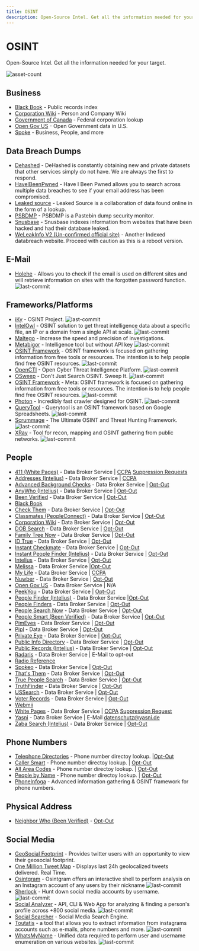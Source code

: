 ```yaml
---
title: OSINT
description: Open-Source Intel. Get all the information needed for your target.
---
```


# OSINT

Open-Source Intel. Get all the information needed for your target.

![asset-count](https://img.shields.io/badge/Tools%20%26%20Resources%20Available-79-757575?style=for-the-badge)


## Business

* [Black Book](https://www.blackbookonline.info/USA-Counties.aspx) - Public records index 
* [Corporation Wiki](https://www.corporationwiki.com/) - Person and Company Wiki 
* [Government of Canada](https://www.ic.gc.ca/app/scr/cc/CorporationsCanada/fdrlCrpSrch.html?locale=en_CA) - Federal corporation lookup 
* [Open Gov US](https://opengovus.com/) - Open Government data in U.S. 
* [Spoke](https://www.spoke.com/) - Business, People, and more 


## Data Breach Dumps

* [Dehashed](https://dehashed.com/) - DeHashed is constantly obtaining new and private datasets that other services simply do not have. We are always the first to respond. 
* [HaveIBeenPwned](https://haveibeenpwned.com/) - Have I Been Pwned allows you to search across multiple data breaches to see if your email address has been compromised. 
* [Leaked source](https://www.leakedsource.ru/) - Leaked Source is a collaboration of data found online in the form of a lookup. 
* [PSBDMP](https://psbdmp.cc/) - PSBDMP is a Pastebin dump security monitor. 
* [Snusbase](https://www.snusbase.com/) - Snusbase indexes information from websites that have been hacked and had their database leaked. 
* [WeLeakInfo V2 (Un-confirmed official site)](https://weleakinfo.to/) - Another Indexed databreach website. Proceed with caution as this is a reboot version. 


## E-Mail

* [Holehe](https://github.com/megadose/holehe) - Allows you to check if the email is used on different sites and will retrieve information on sites with the forgotten password function. ![last-commit](https://img.shields.io/github/last-commit/megadose/holehe?style=flat)


## Frameworks/Platforms

* [iKy](https://github.com/kennbroorg/iKy) - OSINT Project. ![last-commit](https://img.shields.io/github/last-commit/kennbroorg/iKy?style=flat)
* [IntelOwl](https://github.com/intelowlproject/IntelOwl) - OSINT solution to get threat intelligence data about a specific file, an IP or a domain from a single API at scale. ![last-commit](https://img.shields.io/github/last-commit/intelowlproject/IntelOwl?style=flat)
* [Maltego](https://www.maltego.com/) - Increase the speed and precision of investigations. 
* [Metabigor](https://github.com/j3ssie/metabigor) - Intelligence tool but without API key ![last-commit](https://img.shields.io/github/last-commit/j3ssie/metabigor?style=flat)
* [OSINT Framework](https://github.com/lockfale/osint-framework) - OSINT framework is focused on gathering information from free tools or resources. The intention is to help people find free OSINT resources. ![last-commit](https://img.shields.io/github/last-commit/lockfale/osint-framework?style=flat)
* [OpenCTI](https://github.com/OpenCTI-Platform/opencti) - Open Cyber Threat Intelligence Platform. ![last-commit](https://img.shields.io/github/last-commit/OpenCTI-Platform/opencti?style=flat)
* [OSweep](https://github.com/ecstatic-nobel/OSweep) - Don't Just Search OSINT. Sweep It. ![last-commit](https://img.shields.io/github/last-commit/ecstatic-nobel/OSweep?style=flat)
* [OSINT Framework](https://github.com/lockfale/osint-framework) - Meta: OSINT framework is focused on gathering information from free tools or resources. The intention is to help people find free OSINT resources. ![last-commit](https://img.shields.io/github/last-commit/lockfale/osint-framework?style=flat)
* [Photon](https://github.com/s0md3v/Photon) - Incredibly fast crawler designed for OSINT. ![last-commit](https://img.shields.io/github/last-commit/s0md3v/Photon?style=flat)
* [QueryTool](https://github.com/oryon-osint/querytool) - Querytool is an OSINT framework based on Google Spreadsheets. ![last-commit](https://img.shields.io/github/last-commit/oryon-osint/querytool?style=flat)
* [Scrummage](https://github.com/matamorphosis/Scrummage) - The Ultimate OSINT and Threat Hunting Framework. ![last-commit](https://img.shields.io/github/last-commit/matamorphosis/Scrummage?style=flat)
* [XRay](https://github.com/evilsocket/xray) - Tool for recon, mapping and OSINT gathering from public networks. ![last-commit](https://img.shields.io/github/last-commit/evilsocket/xray?style=flat)


## People

* [411 (White Pages)](https://www.411.com/) - Data Broker Service | [CCPA](https://www.whitepages.com/privacy/ccpa) [Suppression Requests](https://www.whitepages.com/suppression-requests) 
* [Addresses (Intelius)](https://www.addresses.com/) - Data Broker Service | [CCPA](https://www.intelius.com/ccpa) 
* [Advanced Background Checks](https://www.advancedbackgroundchecks.com/) - Data Broker Service | [Opt-Out](https://www.advancedbackgroundchecks.com/removal) 
* [AnyWho (Intelius)](https://www.anywho.com/) - Data Broker Service | [Opt-Out](https://www.intelius.com/opt-out/submit/) 
* [Been Verified](https://www.beenverified.com/) - Data Broker Service | [Opt-Out](https://www.beenverified.com/app/optout/search) 
* [Black Book](https://www.blackbookonline.info/USA-Counties.aspx)
* [Check Them](https://www.checkthem.com/) - Data Broker Service | [Opt-Out](https://www.checkthem.com/optout/) 
* [Classmates (PeopleConnect)](https://www.classmates.com/) - Data Broker Service | [Opt-Out](https://www.intelius.com/opt-out/submit/) 
* [Corporation Wiki](https://www.corporationwiki.com/) - Data Broker Service | [Opt-Out](https://www.corporationwiki.com/profiles/public) 
* [DOB Search](https://www.dobsearch.com/) - Data Broker Service | [Opt-Out](https://www.dobsearch.com/people-finder/pf_manage_help.php) 
* [Family Tree Now](https://www.familytreenow.com/) - Data Broker Service | [Opt-Out](https://www.familytreenow.com/privacy?removal=true) 
* [ID True](https://www.idtrue.com/) - Data Broker Service | [Opt-Out](https://www.idtrue.com/optout/) 
* [Instant Checkmate](https://www.instantcheckmate.com/) - Data Broker Service | [Opt-Out](https://www.instantcheckmate.com/opt-out/) 
* [Instant People Finder (Intelius)](https://instantpeoplefinder.com/) - Data Broker Service | [Opt-Out](https://www.intelius.com/opt-out/submit/) 
* [Intelius](https://www.intelius.com/) - Data Broker Service | [Opt-Out](https://www.intelius.com/opt-out/submit/) 
* [Melissa](https://www.melissa.com/v2/lookups/personatorsearch/) - Data Broker Service |[Opt-Out](https://www.melissa.com/privacy) 
* [My Life](https://www.mylife.com/) - Data Broker Service | [CCPA](https://www.mylife.com/privacy-policy#caliResidentsNotice) 
* [Nuwber](https://nuwber.com/) - Data Broker Service | [Opt-Out](https://nuwber.com/removal/Opt-Out) 
* [Open Gov US](https://opengovus.com/) - Data Broker Service | N/A 
* [PeekYou](https://www.peekyou.com/) - Data Broker Service | [Opt-Out](https://www.peekyou.com/about/contact/ccpa_optout/do_not_sell/) 
* [People Finder (Intelius)](https://www.peoplefinder.com/) - Data Broker Service |[Opt-Out](https://www.intelius.com/optout) 
* [People Finders](https://www.peoplefinders.com/) - Data Broker Service | [Opt-Out](https://www.peoplefinders.com/opt-out) 
* [People Search Now](https://www.peoplesearchnow.com/) - Data Broker Service | [Opt-Out](https://www.peoplesearchnow.com/opt-out) 
* [People Smart (Been Verified)](https://www.peoplesmart.com) - Data Broker Service | [Opt-Out](https://www.beenverified.com/app/optout/search) 
* [PimEyes](https://www.pimeyes.com/) - Data Broker Service | [Opt-Out](https://www.peekyou.com/about/contact/ccpa_optout/do_not_sell/) 
* [Pipl](https://pipl.com/) - Data Broker Service | [Opt-Out](https://pipl.com/personal-information-removal-request) 
* [Private Eye](https://www.privateeye.com/) - Data Broker Service | [Opt-Out](https://www.privateeye.com/static/view/optout/) 
* [Public Info Directory](https://publicrecords.directory/) - Data Broker Service | [Opt-Out](https://publicrecords.directory/contact.php) 
* [Public Records (Intelius)](https://publicrecords.com/) - Data Broker Service | [Opt-Out](https://www.intelius.com/opt-out/submit/) 
* [Radaris](https://radaris.com/) - Data Broker Service | E-Mail to opt-out 
* [Radio Reference](https://www.radioreference.com/apps/ham/)
* [Spokeo](https://spokeo.com/) - Data Broker Service | [Opt-Out](https://www.spokeo.com/optout) 
* [That's Them](https://thatsthem.com/) - Data Broker Service | [Opt-Out](https://thatsthem.com/optout) 
* [True People Search](https://www.truepeoplesearch.com) - Data Broker Service | [Opt-Out](https://www.truepeoplesearch.com/removal) 
* [TruthFinder](https://www.truthfinder.com/) - Data Broker Service | [Opt-Out](https://www.truthfinder.com/opt-out/) 
* [USSearch](https://www.ussearch.com/) - Data Broker Service | [Opt-Out](https://www.ussearch.com/opt-out/submit/) 
* [Voter Records](https://voterrecords.com/) - Data Broker Service | [Opt-Out](https://voterrecords.com/contact) 
* [Webmii](https://webmii.com/) 
* [White Pages](https://www.whitepages.com/) - Data Broker Service | [CCPA](https://www.whitepages.com/privacy/ccpa) [Suppression Request](https://www.whitepages.com/suppression-requests) 
* [Yasni](http://www.yasni.com/) - Data Broker Service | E-Mail datenschutz@yasni.de 
* [Zaba Search (Intelius)](https://www.zabasearch.com/) - Data Broker Service | [Opt-Out](https://www.intelius.com/opt-out/submit/) 


## Phone Numbers

* [Telephone Directories](https://Telephonedirectories.us) - Phone number directoy lookup. |[Opt-Out](https://www.telephonedirectories.us/Edit_Records) 
* [Caller Smart](https://Callersmart.com) - Phone number directoy lookup. | [Opt-Out](https://www.callersmart.com/opt-out)
* [All Area Codes](https://Allareacodes.com/) - Phone number directoy lookup. | [Opt-Out](https://www.allareacodes.com/remove_name.htm) 
* [People by Name](https://Peoplebyname.com/) - Phone number directoy lookup. | [Opt-Out](http://www.peoplebyname.com/remove.php)
* [PhoneInfoga](https://Peoplebyname.com/) - Advanced information gathering & OSINT framework for phone numbers. 

## Physical Address

* [Neighbor Who (Been Verified)](https://www.neighborwho.com) - [Opt-Out](https://www.neighborwho.com/app/optout/search) 


## Social Media

* [GeoSocial Footprint](http://geosocialfootprint.com/) - Provides twitter users with an opportunity to view their geosocial footprint. 
* [One Million Tweet Map](https://onemilliontweetmap.com/) - Displays last 24h geolocalized tweets delivered. Real Time. 
* [Osintgram](https://github.com/Datalux/Osintgram) - Osintgram offers an interactive shell to perform analysis on an Instagram account of any users by their nickname ![last-commit](https://img.shields.io/github/last-commit/Datalux/Osintgram?style=flat)
* [Sherlock](https://github.com/sherlock-project/sherlock) - Hunt down social media accounts by username. ![last-commit](https://img.shields.io/github/last-commit/sherlock-project/sherlock?style=flat)
* [Social Analyzer](https://github.com/qeeqbox/social-analyzer) - API, CLI & Web App for analyzing & finding a person's profile across +800 social media. ![last-commit](https://img.shields.io/github/last-commit/qeeqbox/social-analyzer?style=flat)
* [Social Searcher](https://www.social-searcher.com/) - Social Media Search Engine. 
* [Toutatis](https://github.com/megadose/toutatis) - a tool that allows you to extract information from instagrams accounts such as e-mails, phone numbers and more. ![last-commit](https://img.shields.io/github/last-commit/megadose/toutatis?style=flat)
* [WhatsMyName](https://github.com/webbreacher/whatsmyname) - Unified data required to perform user and username enumeration on various websites. ![last-commit](https://img.shields.io/github/last-commit/webbreacher/whatsmyname?style=flat)
